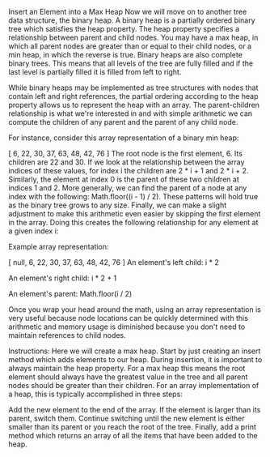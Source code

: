 Insert an Element into a Max Heap
Now we will move on to another tree data structure, the binary heap. A binary heap is a partially ordered binary tree which satisfies the heap property. The heap property specifies a relationship between parent and child nodes. You may have a max heap, in which all parent nodes are greater than or equal to their child nodes, or a min heap, in which the reverse is true. Binary heaps are also complete binary trees. This means that all levels of the tree are fully filled and if the last level is partially filled it is filled from left to right.

While binary heaps may be implemented as tree structures with nodes that contain left and right references, the partial ordering according to the heap property allows us to represent the heap with an array. The parent-children relationship is what we're interested in and with simple arithmetic we can compute the children of any parent and the parent of any child node.

For instance, consider this array representation of a binary min heap:

[ 6, 22, 30, 37, 63, 48, 42, 76 ]
The root node is the first element, 6. Its children are 22 and 30. If we look at the relationship between the array indices of these values, for index i the children are 2 * i + 1 and 2 * i + 2. Similarly, the element at index 0 is the parent of these two children at indices 1 and 2. More generally, we can find the parent of a node at any index with the following: Math.floor((i - 1) / 2). These patterns will hold true as the binary tree grows to any size. Finally, we can make a slight adjustment to make this arithmetic even easier by skipping the first element in the array. Doing this creates the following relationship for any element at a given index i:

Example array representation:

[ null, 6, 22, 30, 37, 63, 48, 42, 76 ]
An element's left child: i * 2

An element's right child: i * 2 + 1

An element's parent: Math.floor(i / 2)

Once you wrap your head around the math, using an array representation is very useful because node locations can be quickly determined with this arithmetic and memory usage is diminished because you don't need to maintain references to child nodes.

Instructions: Here we will create a max heap. Start by just creating an insert method which adds elements to our heap. During insertion, it is important to always maintain the heap property. For a max heap this means the root element should always have the greatest value in the tree and all parent nodes should be greater than their children. For an array implementation of a heap, this is typically accomplished in three steps:

Add the new element to the end of the array.
If the element is larger than its parent, switch them.
Continue switching until the new element is either smaller than its parent or you reach the root of the tree.
Finally, add a print method which returns an array of all the items that have been added to the heap.

